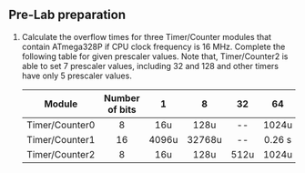 ## Pre-Lab preparation

1. Calculate the overflow times for three Timer/Counter modules that contain ATmega328P if CPU clock frequency is 16&nbsp;MHz. Complete the following table for given prescaler values. Note that, Timer/Counter2 is able to set 7 prescaler values, including 32 and 128 and other timers have only 5 prescaler values.

   | **Module** | **Number of bits** | **1** | **8** | **32** | **64** | **128** | **256** | **1024** |
   | :-: | :-: | :-: | :-: | :-: | :-: | :-: | :-: | :-: |
   | Timer/Counter0 | 8  | 16u | 128u | -- | 1024u | -- | 4096u | 16384u |
   | Timer/Counter1 | 16 | 4096u | 32768u | -- | 0.26 s | -- | 1.05 s | 4.19 s |
   | Timer/Counter2 | 8  | 16u | 128u | 512u | 1024u | 2048u | 4096u | 16384u |

